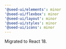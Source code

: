 ```yaml
---
'@seed-ui/elements': minor
'@seed-ui/flexbox': minor
'@seed-ui/layout': minor
'@seed-ui/styles': minor
'@seed-ui/icons': minor
---
```


Migrated to React 18.
